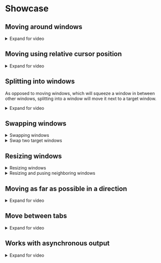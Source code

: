 # Showcase

## Moving around windows

<details>
<summary>Expand for video</summary>

https://github.com/user-attachments/assets/417023dd-9d5d-4ae9-891d-514e0f3038d5

</details>

## Moving using relative cursor position

<details>
<summary>Expand for video</summary>

https://github.com/user-attachments/assets/7fce8ab8-4ba4-4869-8ab8-220f653541d8

</details>

## Splitting into windows

As opposed to moving windows, which will squeeze a window in between other
windows, splitting into a window will move it next to a target window.

<details>
<summary>Expand for video</summary>

https://github.com/user-attachments/assets/4bf49e27-d08b-4926-9f17-57bf2e702c64

</details>

## Swapping windows

<details>
<summary>Swapping windows</summary>

https://github.com/user-attachments/assets/6d9986cb-0e18-4dc4-9b02-70ff5683a579

</details>

<details>
<summary>Swap two target windows</summary>

https://github.com/user-attachments/assets/195cde61-5382-4eea-9dcb-2eb012771d16

</details>

## Resizing windows

<details>
<summary>Resizing windows</summary>

https://github.com/user-attachments/assets/8f77c9c4-dca1-4647-9049-8695e5351431

</details>

<details>
<summary>Resizing and pusing neighboring windows</summary>

https://github.com/user-attachments/assets/8f1fff43-2830-48f5-a29b-0b1aa7d865b2

</details>

## Moving as far as possible in a direction

<details>
<summary>Expand for video</summary>

https://github.com/user-attachments/assets/b3550d2d-287b-4b5d-9ea9-3466ac47c0d1

</details>

## Move between tabs

<details>
<summary>Expand for video</summary>

https://github.com/user-attachments/assets/6d5bf9ca-3b8b-4a72-978a-520eb2db779b

</details>

## Works with asynchronous output

<details>
<summary>Expand for video</summary>

https://github.com/user-attachments/assets/88abfe11-55bb-4096-979e-7a5754feaa6a

</details>
